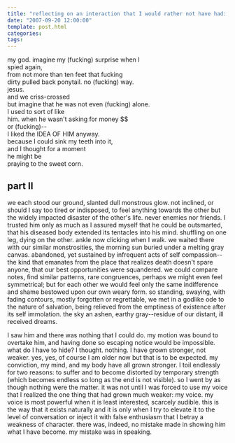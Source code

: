 ```yaml
---
title: "reflecting on an interaction that I would rather not have had: part I&II"
date: "2007-09-20 12:00:00"
template: post.html
categories: 
tags: 
---
```


my god. imagine my (fucking) surprise when I  
spied again,  
from not more than ten feet that fucking  
dirty pulled back ponytail. no (fucking) way.  
jesus.  
and we criss-crossed  
but imagine that he was not even (fucking) alone.  
I used to sort of like  
him. when he wasn't asking for money $$  
or (fucking)­--  
I liked the IDEA OF HIM anyway.  
because I could sink my teeth into it,  
and I thought for a moment  
he might be  
praying to the sweet corn.  

## part II

we each stood our ground, slanted dull monstrous glow. not inclined, or should I say too tired or indisposed, to feel anything towards the other but the widely impacted disaster of the other's life. never enemies nor friends. I trusted him only as much as I assured myself that he could be outsmarted, that his diseased body extended its tentacles into his mind. shuffling on one leg, dying on the other. ankle now clicking when I walk. we waited there with our similar monstrosities, the morning sun buried under a melting gray canvas. abandoned, yet sustained by infrequent acts of self compassion--the kind that emanates from the place that realizes death doesn't spare anyone, that our best opportunities were squandered. we could compare notes, find similar patterns, rare congruences, perhaps we might even feel symmetrical; but for each other we would feel only the same indifference and shame bestowed upon our own weary form. so standing, swaying, with fading contours, mostly forgotten or regrettable, we met in a godlike ode to the nature of salvation, being relieved from the emptiness of existence after its self immolation. the sky an ashen, earthy gray--residue of our distant, ill received dreams. 

I saw him and there was nothing that I could do. my motion was bound to overtake him, and having done so escaping notice would be impossible. what do I have to hide? I thought. nothing. I have grown stronger, not weaker. yes, yes, of course I am older now but that is to be expected. my conviction, my mind, and my body have all grown stronger. I toil endlessly for two reasons: to suffer and to become distorted by temporary strength (which becomes endless so long as the end is not visible). so I went by as though nothing were the matter. it was not until I was forced to use my voice that I realized the one thing that had grown much weaker: my voice. my voice is most powerful when it is least interested, scarcely audible. this is the way that it exists naturally and it is only when I try to elevate it to the level of conversation or inject it with false enthusiasm that I betray a weakness of character. there was, indeed, no mistake made in showing him what I have become. my mistake was in speaking.
